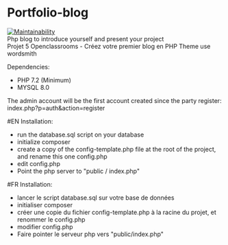 # Portfolio-blog
[![Maintainability](https://api.codeclimate.com/v1/badges/91eb099b8f6da60a8dce/maintainability)](https://codeclimate.com/github/Goodup302/portfolio-blog/maintainability)  
Php blog to introduce yourself and present your project  
Projet 5 Openclassrooms - Créez votre premier blog en PHP
Theme use wordsmith

Dependencies:
- PHP 7.2 (Minimum)
- MYSQL 8.0

The admin account will be the first account created since the party register:
index.php?p=auth&action=register

#EN
Installation:
- run the database.sql script on your database
- initialize composer
- create a copy of the config-template.php file at the root of the project, and rename this one config.php
- edit config.php
- Point the php server to "public / index.php"

#FR
Installation:
- lancer le script database.sql sur votre base de données
- initialiser composer
- créer une copie du fichier config-template.php à la racine du projet, et renommer le config.php
- modifier config.php
- Faire pointer le serveur php vers "public/index.php"